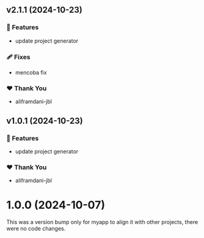 ## v2.1.1 (2024-10-23)


### 🚀 Features

- update project generator


### 🩹 Fixes

- mencoba fix


### ❤️  Thank You

- aliframdani-jbl

## v1.0.1 (2024-10-23)


### 🚀 Features

- update project generator


### ❤️  Thank You

- aliframdani-jbl

# 1.0.0 (2024-10-07)

This was a version bump only for myapp to align it with other projects, there were no code changes.